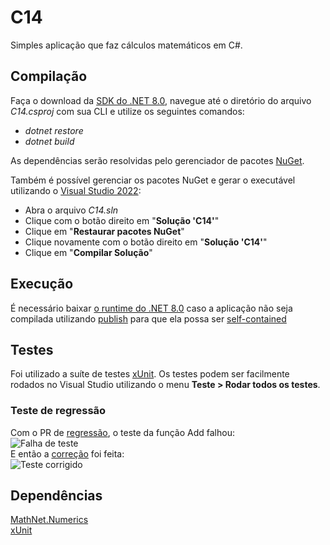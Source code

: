 # C14
Simples aplicação que faz cálculos matemáticos em C#.

## Compilação
Faça o download da [SDK do .NET 8.0](https://dotnet.microsoft.com/pt-br/download/dotnet/8.0), navegue até o diretório do arquivo *C14.csproj* com sua CLI e utilize os seguintes comandos:
- *dotnet restore*
- *dotnet build*

As dependências serão resolvidas pelo gerenciador de pacotes [NuGet](https://learn.microsoft.com/pt-br/nuget/what-is-nuget).

Também é possível gerenciar os pacotes NuGet e gerar o executável utilizando o [Visual Studio 2022](https://visualstudio.microsoft.com/downloads/):
- Abra o arquivo *C14.sln*
- Clique com o botão direito em "**Solução 'C14'**"
- Clique em "**Restaurar pacotes NuGet**"
- Clique novamente com o botão direito em "**Solução 'C14'**"
- Clique em "**Compilar Solução**"

## Execução
É necessário baixar [o runtime do .NET 8.0](https://dotnet.microsoft.com/pt-br/download/dotnet/8.0) caso a aplicação não seja compilada utilizando [publish](https://learn.microsoft.com/en-us/dotnet/core/tools/dotnet-publish) para que ela possa ser [self-contained](https://learn.microsoft.com/en-us/dotnet/core/deploying/)

## Testes
Foi utilizado a suíte de testes [xUnit](https://xunit.net/?tabs=cs). Os testes podem ser facilmente rodados no Visual Studio utilizando o menu **Teste > Rodar todos os testes**.
### Teste de regressão
Com o PR de [regressão](https://github.com/guilherme-fmb/C14/commit/240dfe351b3409da438c966f09805d22dc8d348d), o teste da função Add falhou:  
![Falha de teste](https://i.imgur.com/ZyXWi9k.png)  
E então a [correção](https://github.com/guilherme-fmb/C14/commit/0e8db8309f9101c6d6a61e2d25d15e339483ece0) foi feita:  
![Teste corrigido](https://i.imgur.com/UVIUw1h.png)

## Dependências
[ MathNet.Numerics](https://www.nuget.org/packages/MathNet.Numerics/5.0.0?_src=template)  
[xUnit](https://www.nuget.org/packages/xunit)
